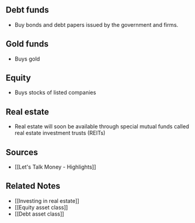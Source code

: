 ## Debt funds
- Buy bonds and debt papers issued by the government and firms.

## Gold funds
- Buys gold

## Equity
- Buys stocks of listed companies

## Real estate
- Real estate will soon be available through special mutual funds called real estate investment trusts (REITs)

## Sources
- [[Let's Talk Money - Highlights]]

## Related Notes
- [[Investing in real estate]]
- [[Equity asset class]]
- [[Debt asset class]]